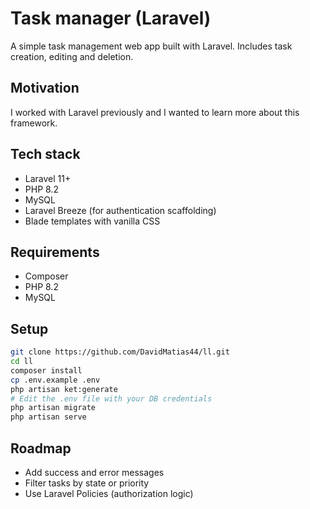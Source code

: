 # Task manager (Laravel)

A simple task management web app built with Laravel.
Includes task creation, editing and deletion.

## Motivation

I worked with Laravel previously and I wanted to learn more about this framework.

## Tech stack

- Laravel 11+
- PHP 8.2
- MySQL
- Laravel Breeze (for authentication scaffolding)
- Blade templates with vanilla CSS

## Requirements

- Composer
- PHP 8.2
- MySQL

## Setup
```bash
git clone https://github.com/DavidMatias44/ll.git
cd ll
composer install
cp .env.example .env
php artisan ket:generate
# Edit the .env file with your DB credentials
php artisan migrate
php artisan serve
```

## Roadmap
- Add success and error messages
- Filter tasks by state or priority
- Use Laravel Policies (authorization logic)

